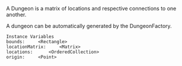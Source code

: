 A Dungeon is a matrix of locations and respective connections to one another.

A dungeon can be  automatically generated by the DungeonFactory.

    Instance Variables
	bounds:		<Rectangle>
	locationMatrix:		<Matrix>
	locations:		<OrderedCollection>
	origin:		<Point>